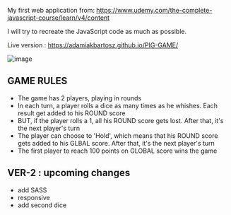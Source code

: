 My first web application from: https://www.udemy.com/the-complete-javascript-course/learn/v4/content

I will try to recreate the JavaScript code as much as possible.

Live version : https://adamiakbartosz.github.io/PIG-GAME/

![image](https://user-images.githubusercontent.com/34771024/39017967-09c4dac2-4425-11e8-90b0-208b4a85e2bb.png)

 ## GAME RULES
- The game has 2 players, playing in rounds
- In each turn, a player rolls a dice as many times as he whishes. Each result get added to his ROUND score
- BUT, if the player rolls a 1, all his ROUND score gets lost. After that, it's the next player's turn
- The player can choose to 'Hold', which means that his ROUND score gets added to his GLBAL score. After that, it's the next player's turn
- The first player to reach 100 points on GLOBAL score wins the game

## VER-2 : upcoming changes
- add SASS
- responsive
- add second dice 
